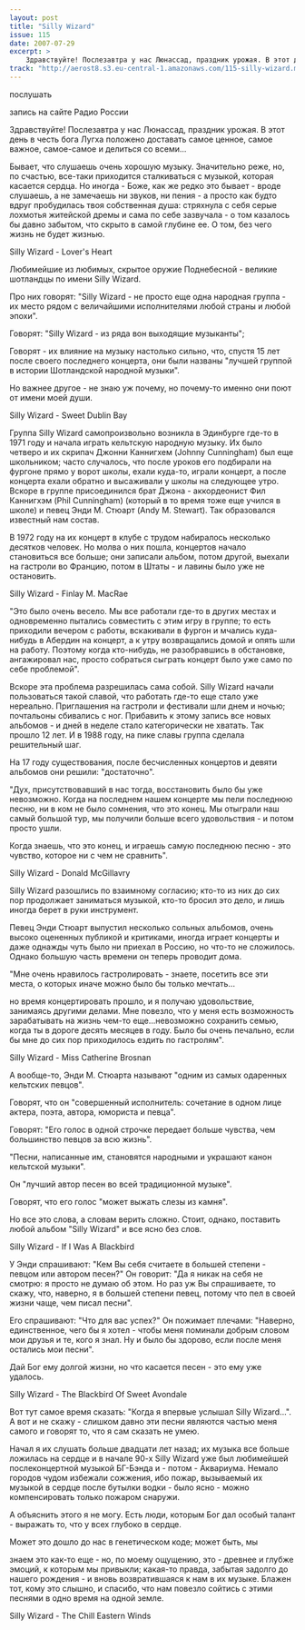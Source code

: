 ```yaml
---
layout: post
title: "Silly Wizard"
issue: 115
date: 2007-07-29
excerpt: >
    Здравствуйте! Послезавтра у нас Люнассад, праздник урожая. В этот день в честь бога Лугха положено доставать самое ценное, самое важное, самое-самое и делиться со всеми...
track: "http://aerost8.s3.eu-central-1.amazonaws.com/115-silly-wizard.mp3"
---
```


послушать

запись на сайте Радио России

Здравствуйте! Послезавтра у нас Люнассад, праздник урожая. В этот день в честь бога Лугха положено доставать самое ценное, самое важное, самое-самое и делиться со всеми...

Бывает, что слушаешь очень хорошую музыку. Значительно реже, но, по счастью, все-таки приходится сталкиваться с музыкой, которая касается сердца. Но иногда - Боже, как же редко это бывает - вроде слушаешь, а не замечаешь ни звуков, ни пения - а просто как будто вдруг пробудилась твоя собственная душа: стряхнула с себя серые лохмотья житейской дремы и сама по себе зазвучала - о том казалось бы давно забытом, что скрыто в самой глубине ее. О том, без чего жизнь не будет жизнью.

Silly Wizard - Lover's Heart

Любимейшие из любимых, скрытое оружие Поднебесной - великие шотландцы по имени Silly Wizard.

Про них говорят: "Silly Wizard - не просто еще одна народная группа - их место рядом с величайшими исполнителями любой страны и любой эпохи".

Говорят: "Silly Wizard - из ряда вон выходящие музыканты";

Говорят - их влияние на музыку настолько сильно, что, спустя 15 лет после своего последнего концерта, они были названы "лучшей группой в истории Шотландской народной музыки".

Но важнее другое - не знаю уж почему, но почему-то именно они поют от имени моей души.

Silly Wizard - Sweet Dublin Bay

Группа Silly Wizard самопроизвольно возникла в Эдинбурге где-то в 1971 году и начала играть кельтскую народную музыку. Их было четверо и их скрипач Джонни Каннигхем (Johnny Cunningham) был еще школьником; часто случалось, что после уроков его подбирали на фургоне прямо у ворот школы, ехали куда-то, играли концерт, а после концерта ехали обратно и высаживали у школы на следующее утро. Вскоре в группе присоединился брат Джона - аккордеонист Фил Каннигхэм (Phil Cunningham) (который в то время тоже еще учился в школе) и певец Энди М. Стюарт (Andy M. Stewart). Так образовался известный нам состав.

В 1972 году на их концерт в клубе с трудом набиралось несколько десятков человек. Но молва о них пошла, концертов начало становиться все больше; они записали альбом, потом другой, выехали на гастроли во Францию, потом в Штаты - и лавины было уже не остановить.

Silly Wizard - Finlay M. MacRae

"Это было очень весело. Мы все работали где-то в других местах и одновременно пытались совместить с этим игру в группе; то есть приходили вечером с работы, вскакивали в фургон и мчались куда-нибудь в Абердин на концерт, а к утру возвращались домой и опять шли на работу. Поэтому когда кто-нибудь, не разобравшись в обстановке, ангажировал нас, просто собраться сыграть концерт было уже само по себе проблемой".

Вскоре эта проблема разрешилась сама собой. Silly Wizard начали пользоваться такой славой, что работать где-то еще стало уже нереально. Приглашения на гастроли и фестивали шли днем и ночью; почтальоны сбивались с ног. Прибавить к этому запись все новых альбомов - и дней в неделе стало категорически не хватать. Так прошло 12 лет. И в 1988 году, на пике славы группа сделала решительный шаг.

На 17 году существования, после бесчисленных концертов и девяти альбомов они решили: "достаточно".

"Дух, присутствовавший в нас тогда, восстановить было бы уже невозможно. Когда на последнем нашем концерте мы пели последнюю песню, ни в ком не было сомнения, что это конец. Мы отыграли наш самый большой тур, мы получили больше всего удовольствия - и потом просто ушли.

Когда знаешь, что это конец, и играешь самую последнюю песню - это чувство, которое ни с чем не сравнить".

Silly Wizard - Donald McGillavry

Silly Wizard разошлись по взаимному согласию; кто-то из них до сих пор продолжает заниматься музыкой, кто-то бросил это дело, и лишь иногда берет в руки инструмент.

Певец Энди Стюарт выпустил несколько сольных альбомов, очень высоко оцененных публикой и критиками, иногда играет концерты и даже однажды чуть было ни приехал в Россию, но что-то не сложилось. Однако большую часть времени он теперь проводит дома.

"Мне очень нравилось гастролировать - знаете, посетить все эти места, о которых иначе можно было бы только мечтать...

но время концертировать прошло, и я получаю удовольствие, занимаясь другими делами. Мне повезло, что у меня есть возможность зарабатывать на жизнь чем-то еще...невозможно сохранить семью, когда ты в дороге десять месяцев в году. Было бы очень печально, если бы мне до сих пор приходилось ездить по гастролям".

Silly Wizard - Miss Catherine Brosnan

А вообще-то, Энди М. Стюарта называют "одним из самых одаренных кельтских певцов".

Говорят, что он "совершенный исполнитель: сочетание в одном лице актера, поэта, автора, юмориста и певца".

Говорят: "Его голос в одной строчке передает больше чувства, чем большинство певцов за всю жизнь".

"Песни, написанные им, становятся народными и украшают канон кельтской музыки".

Он "лучший автор песен во всей традиционной музыке".

Говорят, что его голос "может выжать слезы из камня".

Но все это слова, а словам верить сложно. Стоит, однако, поставить любой альбом "Silly Wizard" и все ясно без слов.

Silly Wizard - If I Was A Blackbird

У Энди спрашивают: "Кем Вы себя считаете в большей степени - певцом или автором песен?" Он говорит: "Да я никак на себя не смотрю: я просто не думаю об этом. Но раз уж Вы спрашиваете, то скажу, что, наверно, я в большей степени певец, потому что пел в своей жизни чаще, чем писал песни".

Его спрашивают: "Что для вас успех?" Он пожимает плечами: "Наверно, единственное, чего бы я хотел - чтобы меня поминали добрым словом мои друзья и те, кого я знал. Ну и было бы здорово, если после меня остались мои песни".

Дай Бог ему долгой жизни, но что касается песен - это ему уже удалось.

Silly Wizard - The Blackbird Of Sweet Avondale

Вот тут самое время сказать: "Когда я впервые услышал Silly Wizard...". А вот и не скажу - слишком давно эти песни являются частью меня самого и говорят то, что я сам сказать не умею.

Начал я их слушать больше двадцати лет назад; их музыка все больше ложилась на сердце и в начале 90-х Silly Wizard уже был любимейшей послеконцертной музыкой БГ-Бэнда и - потом - Аквариума. Немало городов чудом избежали сожжения, ибо пожар, вызываемый их музыкой в сердце после бутылки водки - было ясно - можно компенсировать только пожаром снаружи.

А объяснить этого я не могу. Есть люди, которым Бог дал особый талант - выражать то, что у всех глубоко в сердце.

Может это дошло до нас в генетическом коде; может быть, мы

знаем это как-то еще - но, по моему ощущению, это - древнее и глубже эмоций, к которым мы привыкли; какая-то правда, забытая задолго до нашего рождения - и вновь возвратившаяся к нам в их музыке. Блажен тот, кому это слышно, и спасибо, что нам повезло сойтись с этими песнями в одно время на одной земле.

Silly Wizard - The Chill Eastern Winds
